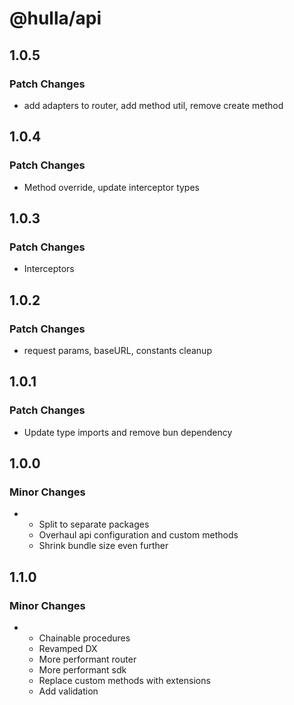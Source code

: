 # @hulla/api

## 1.0.5

### Patch Changes

- add adapters to router, add method util, remove create method

## 1.0.4

### Patch Changes

- Method override, update interceptor types

## 1.0.3

### Patch Changes

- Interceptors

## 1.0.2

### Patch Changes

- request params, baseURL, constants cleanup

## 1.0.1

### Patch Changes

- Update type imports and remove bun dependency

## 1.0.0

### Minor Changes

- - Split to separate packages
  - Overhaul api configuration and custom methods
  - Shrink bundle size even further

## 1.1.0

### Minor Changes

- - Chainable procedures
  - Revamped DX
  - More performant router
  - More performant sdk
  - Replace custom methods with extensions
  - Add validation
